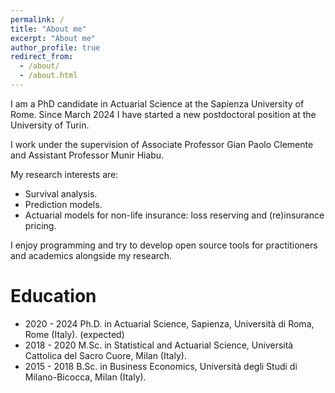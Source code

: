 ```yaml
---
permalink: /
title: "About me"
excerpt: "About me"
author_profile: true
redirect_from: 
  - /about/
  - /about.html
---
```


I am a PhD candidate in Actuarial Science at the Sapienza University of Rome. Since March 2024 I have started a new postdoctoral position at the University of Turin.

I work under the supervision of Associate Professor Gian Paolo Clemente and Assistant Professor Munir Hiabu.

My research interests are:

* Survival analysis.
* Prediction models.
* Actuarial models for non-life insurance: loss reserving and (re)insurance pricing.

I enjoy programming and try to develop open source tools for practitioners and academics alongside my research.

Education
========================

* 2020 - 2024 Ph.D. in Actuarial Science, Sapienza, Università di Roma, Rome (Italy). (expected)
* 2018 - 2020 M.Sc. in Statistical and Actuarial Science, Università Cattolica del Sacro Cuore, Milan (Italy).  
* 2015 - 2018 B.Sc. in Business Economics, Università degli Studi di Milano-Bicocca, Milan (Italy).  